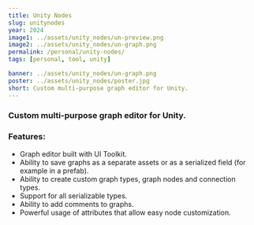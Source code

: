 ```yaml
---
title: Unity Nodes
slug: unitynodes
year: 2024
image1: ../assets/unity_nodes/un-preview.png
image2: ../assets/unity_nodes/un-graph.png
permalink: /personal/unity-nodes/
tags: [personal, tool, unity]

banner: ../assets/unity_nodes/un-graph.png
poster: ../assets/unity_nodes/poster.jpg
short: Custom multi-purpose graph editor for Unity.
---
```


### Custom multi-purpose graph editor for Unity.

### Features:
* Graph editor built with UI Toolkit.
* Ability to save graphs as a separate assets or as a serialized field (for example in a prefab).
* Ability to create custom graph types, graph nodes and connection types.
* Support for all serializable types.
* Ability to add comments to graphs.
* Powerful usage of attributes that allow easy node customization.
